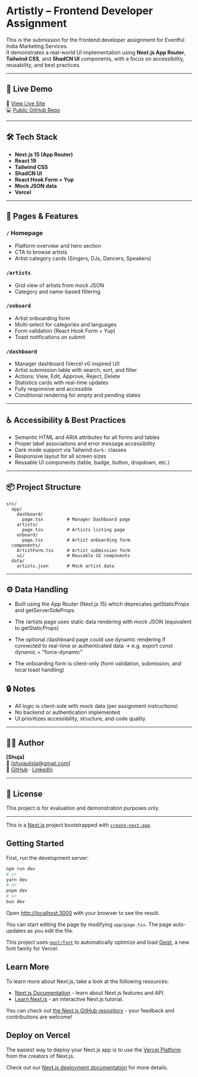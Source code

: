 # Artistly – Frontend Developer Assignment

This is the submission for the frontend developer assignment for Eventful India Marketing Services.  
It demonstrates a real-world UI implementation using **Next.js App Router**, **Tailwind CSS**, and **ShadCN UI** components, with a focus on accessibility, reusability, and best practices.

---

## 🚀 Live Demo

🔗 [View Live Site](https://artistly.vercel.app)  
💻 [Public GitHub Repo](https://github.com/Shujaulislam/artistly)


---

## 🛠️ Tech Stack

- **Next.js 15 (App Router)**
- **React 19**
- **Tailwind CSS**
- **ShadCN UI**
- **React Hook Form + Yup**
- **Mock JSON data**
- **Vercel** 

---

## 📁 Pages & Features

### `/` Homepage
- Platform overview and hero section
- CTA to browse artists
- Artist category cards (Singers, DJs, Dancers, Speakers)

### `/artists`
- Grid view of artists from mock JSON
- Category and name-based filtering

### `/onboard`
- Artist onboarding form
- Multi-select for categories and languages
- Form validation (React Hook Form + Yup)
- Toast notifications on submit

### `/dashboard`
- Manager dashboard (Vercel v0 inspired UI)
- Artist submission table with search, sort, and filter
- Actions: View, Edit, Approve, Reject, Delete
- Statistics cards with real-time updates
- Fully responsive and accessible
- Conditional rendering for empty and pending states

---

## ♿ Accessibility & Best Practices

- Semantic HTML and ARIA attributes for all forms and tables
- Proper label associations and error message accessibility
- Dark mode support via Tailwind `dark:` classes
- Responsive layout for all screen sizes
- Reusable UI components (table, badge, button, dropdown, etc.)

---

## 📦 Project Structure

```
src/
  app/
    dashboard/
      page.tsx         # Manager Dashboard page
    artists/
      page.tsx         # Artists listing page
    onboard/
      page.tsx         # Artist onboarding form
  components/
    ArtistForm.tsx     # Artist submission form
    ui/                # Reusable UI components
  data/
    artists.json       # Mock artist data
```

---

## ⚙️ Data Handling

- Built using the App Router (Next.js 15) which deprecates getStaticProps and getServerSideProps

- The /artists page uses static data rendering with mock JSON (equivalent to getStaticProps)

- The optional /dashboard page could use dynamic rendering if connected to real-time or authenticated data
→ e.g. export const dynamic = "force-dynamic"

- The onboarding form is client-only (form validation, submission, and local toast handling)

## 🔒 Notes

- All logic is client-side with mock data (per assignment instructions)
- No backend or authentication implemented
- UI prioritizes accessibility, structure, and code quality

---

## 👨‍💻 Author

**[Shuja]**  
📧 [shujaulisla@gmail.com]  
🔗 [GitHub](https://github.com/Shujaulislam) · [LinkedIn](https://linkedin.com/in/shuja-ul-islam)

---

## 📄 License

This project is for evaluation and demonstration purposes only.

---

This is a [Next.js](https://nextjs.org) project bootstrapped with [`create-next-app`](https://nextjs.org/docs/app/api-reference/cli/create-next-app).

## Getting Started

First, run the development server:

```bash
npm run dev
# or
yarn dev
# or
pnpm dev
# or
bun dev
```

Open [http://localhost:3000](http://localhost:3000) with your browser to see the result.

You can start editing the page by modifying `app/page.tsx`. The page auto-updates as you edit the file.

This project uses [`next/font`](https://nextjs.org/docs/app/building-your-application/optimizing/fonts) to automatically optimize and load [Geist](https://vercel.com/font), a new font family for Vercel.

## Learn More

To learn more about Next.js, take a look at the following resources:

- [Next.js Documentation](https://nextjs.org/docs) - learn about Next.js features and API.
- [Learn Next.js](https://nextjs.org/learn) - an interactive Next.js tutorial.

You can check out [the Next.js GitHub repository](https://github.com/vercel/next.js) - your feedback and contributions are welcome!

## Deploy on Vercel

The easiest way to deploy your Next.js app is to use the [Vercel Platform](https://vercel.com/new?utm_medium=default-template&filter=next.js&utm_source=create-next-app&utm_campaign=create-next-app-readme) from the creators of Next.js.

Check out our [Next.js deployment documentation](https://nextjs.org/docs/app/building-your-application/deploying) for more details.
